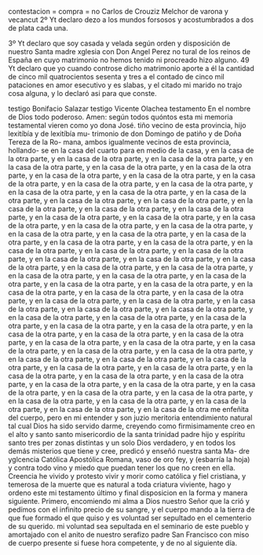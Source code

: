 contestacion = compra = no
Carlos de Crouziz
Melchor de varona y vecancut
2º Yt declaro dezo a los mundos forsosos y acostumbrados a dos de plata cada una.

3º Yt declaro que soy casada y velada según orden y disposición de nuestro Santa madre xglesia con Don Angel Perez no
tural de los reinos de España en cuyo matrimonio no hemos tenido ni procreado hizo alguno.
49 Yt declaro que yo cuando controse dicho matrimonio aporte a él la cantidad de cinco mil quatrocientos sesenta y tres
a
el
contado
de
cinco
mil
pataciones
en
amor
esecutivo
y
es
slabas,
y
el
citado
mi
marido
no
trajo
cosa
alguna,
y
lo
declaró
asi
para
que
conste.

testigo Bonifacio Salazar
testigo Vicente Olachea
testamento
En el nombre de Dios todo poderoso. Amen: según todos quóntos esta mi memoria testamental vieren como yo dona José.
tiño vecino de esta provincia, hijo lexitíbía y de lexitíbía mu- trimonio de don Domingo de patiño y de Doña Tereza de la Ro- mana, ambos igualmente vecinos de esta provincia, hollando- se en la casa del cuarto para en medio de la casa, y en la casa de la otra parte, y en la casa de la otra parte, y en la casa de la otra parte, y en la casa de la otra parte, y en la casa de la otra parte, y en la casa de la otra parte, y en la casa de la otra parte, y en la casa de la otra parte, y en la casa de la otra parte, y en la casa de la otra parte, y en la casa de la otra parte, y en la casa de la otra parte, y en la casa de la otra parte, y en la casa de la otra parte, y en la casa de la otra parte, y en la casa de la otra parte, y en la casa de la otra parte, y en la casa de la otra parte, y en la casa de la otra parte, y en la casa de la otra parte, y en la casa de la otra parte, y en la casa de la otra parte, y en la casa de la otra parte, y en la casa de la otra parte, y en la casa de la otra parte, y en la casa de la otra parte, y en la casa de la otra parte, y en la casa de la otra parte, y en la casa de la otra parte, y en la casa de la otra parte, y en la casa de la otra parte, y en la casa de la otra parte, y en la casa de la otra parte, y en la casa de la otra parte, y en la casa de la otra parte, y en la casa de la otra parte, y en la casa de la otra parte, y en la casa de la otra parte, y en la casa de la otra parte, y en la casa de la otra parte, y en la casa de la otra parte, y en la casa de la otra parte, y en la casa de la otra parte, y en la casa de la otra parte, y en la casa de la otra parte, y en la casa de la otra parte, y en la casa de la otra parte, y en la casa de la otra parte, y en la casa de la otra parte, y en la casa de la otra parte, y en la casa de la otra parte, y en la casa de la otra parte, y en la casa de la otra parte, y en la casa de la otra parte, y en la casa de la otra parte, y en la casa de la otra parte, y en la casa de la otra parte, y en la casa de la otra parte, y en la casa de la otra parte, y en la casa de la otra parte, y en la casa de la otra parte, y en la casa de la otra parte, y en la casa de la otra parte, y en la casa de la otra parte, y en la casa de la otra parte, y en la casa de la otra parte, y en la casa de la otra parte, y en la casa de la otra parte, y en la casa de la otra parte, y en la casa de la otra parte, y en la casa de la otra parte, y en la casa de la otra parte, y en la casa de la otra parte, y en la casa de la otra parte, y en la casa de la otra parte, y en la casa de la otra parte, y en la casa de la otra parte, y en la casa de la otra parte, y en la casa de la otra parte, y en la casa de la otra parte, y en la casa de la otra
me enfeñita del cuerpo, pero en mi entender y son juzio meritoria entendimiento natural tal cual Dios ha sido servido darme, creyendo como firmisimamente creo en el alto y santo santo misericordio de la santa trinidad padre hijo y espíritu santo tres per
zonas distintas y un solo Dios verdadero, y en todos los demás misterios que tiene y cree, predicó y enseñó nuestra santa Ma- dre yglcencia Católica Apostólica Romana, vaso de oro fey, y (esbarría la hoja) y contra todo vino y miedo que puedan tener los que no creen en ella.
Creencia he vivido y protesto vivir y morir como católica y fiel cristiana, y temerosa de la muerte que es natural a toda criatura viviente, hago y ordeno este mi testamento último y final disposicion en la forma y manera siguiente.
Primero, encomiendo mi alma a Dios nuestro Señor que la crió y pedímos con el infinito precio de su sangre, y el cuerpo mando a la tierra de que fue formado el que quiso y es voluntad ser sepultado en el cementerio de su querido.
mi voluntad sea sepultada en el seminario de este pueblo y
amortajado con el anito de nuestro serafizo padre San Francisco con miso de cuerpo presente si fuese hora competente,
y de no al siguiente día.